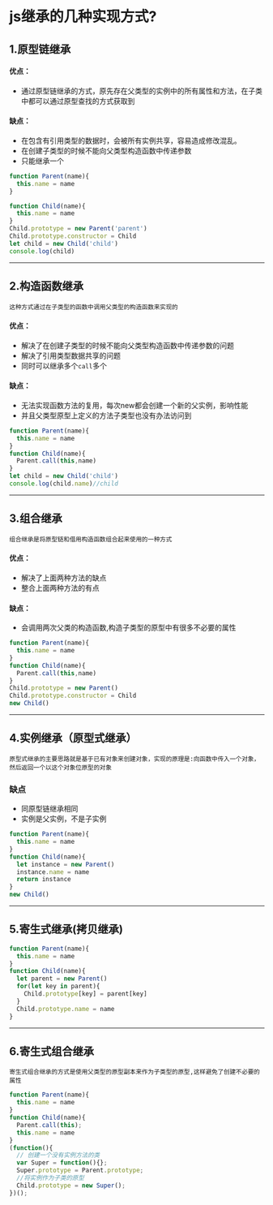 # js继承的几种实现方式?

## 1.原型链继承

#### 优点：

-  通过原型链继承的方式，原先存在父类型的实例中的所有属性和方法，在子类中都可以通过原型查找的方式获取到

#### 缺点：

- 在包含有引用类型的数据时，会被所有实例共享，容易造成修改混乱。
- 在创建子类型的时候不能向父类型构造函数中传递参数
- 只能继承一个

```js
function Parent(name){
  this.name = name
}

function Child(name){
  this.name = name
}
Child.prototype = new Parent('parent')
Child.prototype.constructor = Child
let child = new Child('child')
console.log(child)
```
--------
## 2.构造函数继承

`这种方式通过在子类型的函数中调用父类型的构造函数来实现的`
#### 优点：

- 解决了在创建子类型的时候不能向父类型构造函数中传递参数的问题
- 解决了引用类型数据共享的问题
- 同时可以继承多个`call`多个

#### 缺点：
- 无法实现函数方法的复用，每次new都会创建一个新的父实例，影响性能
- 并且父类型原型上定义的方法子类型也没有办法访问到

```js
function Parent(name){
  this.name = name
}
function Child(name){
  Parent.call(this,name)
}
let child = new Child('child')
console.log(child.name)//child
```


------------
## 3.组合继承
`组合继承是将原型链和借用构造函数组合起来使用的一种方式`
#### 优点：

- 解决了上面两种方法的缺点
- 整合上面两种方法的有点

#### 缺点：

- 会调用两次父类的构造函数,构造子类型的原型中有很多不必要的属性
```js
function Parent(name){
  this.name = name
}
function Child(name){
  Parent.call(this,name)
}
Child.prototype = new Parent()
Child.prototype.constructor = Child
new Child()
```
--------

## 4.实例继承（原型式继承）
`原型式继承的主要思路就是基于已有对象来创建对象，实现的原理是:向函数中传入一个对象，然后返回一个以这个对象位原型的对象`
### 缺点
- 同原型链继承相同
- 实例是父实例，不是子实例
```js
function Parent(name){
  this.name = name
}
function Child(name){
  let instance = new Parent()
  instance.name = name
  return instance
}
new Child()
```
----------------
## 5.寄生式继承(拷贝继承)

```js
function Parent(name){
  this.name = name
}
function Child(name){
  let parent = new Parent()
  for(let key in parent){
    Child.prototype[key] = parent[key]
  }
  Child.prototype.name = name
}
```
------
## 6.寄生式组合继承
`寄生式组合继承的方式是使用父类型的原型副本来作为子类型的原型,这样避免了创建不必要的属性`
```js
function Parent(name){
  this.name = name
}
function Child(name){
  Parent.call(this);
  this.name = name
}
(function(){
  // 创建一个没有实例方法的类
  var Super = function(){};
  Super.prototype = Parent.prototype;
  //将实例作为子类的原型
  Child.prototype = new Super();
})();
```
